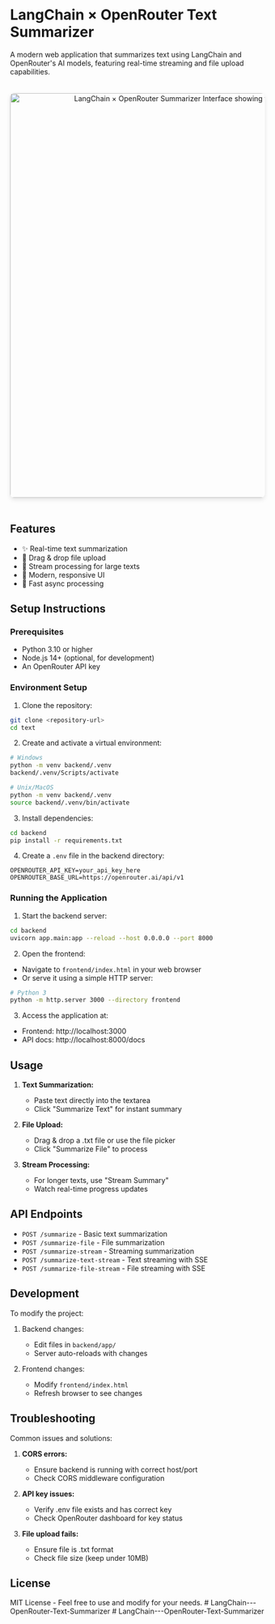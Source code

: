 # LangChain × OpenRouter Text Summarizer

A modern web application that summarizes text using LangChain and OpenRouter's AI models, featuring real-time streaming and file upload capabilities.

<div align="center">
  <img 
    src="preview.png" 
    alt="LangChain × OpenRouter Summarizer Interface showing text summarization in action" 
    width="800"
    style="border-radius: 8px; margin: 20px 0; box-shadow: 0 4px 8px rgba(0,0,0,0.1);"
  />
</div>


## Features

- ✨ Real-time text summarization
- 📁 Drag & drop file upload
- 🔄 Stream processing for large texts
- 🎨 Modern, responsive UI
- 🚀 Fast async processing

## Setup Instructions

### Prerequisites

- Python 3.10 or higher
- Node.js 14+ (optional, for development)
- An OpenRouter API key

### Environment Setup

1. Clone the repository:
```bash
git clone <repository-url>
cd text
```

2. Create and activate a virtual environment:
```bash
# Windows
python -m venv backend/.venv
backend/.venv/Scripts/activate

# Unix/MacOS
python -m venv backend/.venv
source backend/.venv/bin/activate
```

3. Install dependencies:
```bash
cd backend
pip install -r requirements.txt
```

4. Create a `.env` file in the backend directory:
```env
OPENROUTER_API_KEY=your_api_key_here
OPENROUTER_BASE_URL=https://openrouter.ai/api/v1
```

### Running the Application

1. Start the backend server:
```bash
cd backend
uvicorn app.main:app --reload --host 0.0.0.0 --port 8000
```

2. Open the frontend:
- Navigate to `frontend/index.html` in your web browser
- Or serve it using a simple HTTP server:
```bash
# Python 3
python -m http.server 3000 --directory frontend
```

3. Access the application at:
- Frontend: http://localhost:3000
- API docs: http://localhost:8000/docs

## Usage

1. **Text Summarization:**
   - Paste text directly into the textarea
   - Click "Summarize Text" for instant summary

2. **File Upload:**
   - Drag & drop a .txt file or use the file picker
   - Click "Summarize File" to process

3. **Stream Processing:**
   - For longer texts, use "Stream Summary"
   - Watch real-time progress updates


## API Endpoints

- `POST /summarize` - Basic text summarization
- `POST /summarize-file` - File summarization
- `POST /summarize-stream` - Streaming summarization
- `POST /summarize-text-stream` - Text streaming with SSE
- `POST /summarize-file-stream` - File streaming with SSE

## Development

To modify the project:

1. Backend changes:
   - Edit files in `backend/app/`
   - Server auto-reloads with changes

2. Frontend changes:
   - Modify `frontend/index.html`
   - Refresh browser to see changes

## Troubleshooting

Common issues and solutions:

1. **CORS errors:**
   - Ensure backend is running with correct host/port
   - Check CORS middleware configuration

2. **API key issues:**
   - Verify .env file exists and has correct key
   - Check OpenRouter dashboard for key status

3. **File upload fails:**
   - Ensure file is .txt format
   - Check file size (keep under 10MB)

## License

MIT License - Feel free to use and modify for your needs.
#   L a n g C h a i n - - - O p e n R o u t e r - T e x t - S u m m a r i z e r  
 #   L a n g C h a i n - - - O p e n R o u t e r - T e x t - S u m m a r i z e r  
 